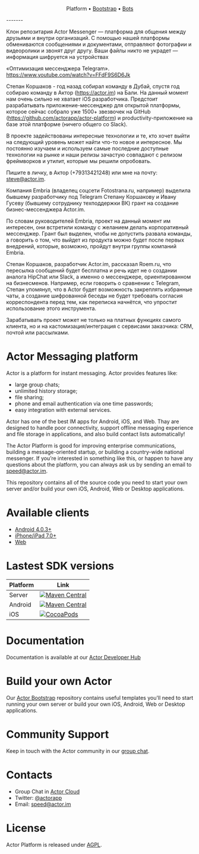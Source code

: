 
<p align="center">
  Platform &bull; 
  <a href="https://github.com/gridgentoo/ActorBootstrap">Bootstrap</a> &bull; 
  <a href="https://github.com/gridgentoo/ActorBots">Bots</a>
</p>
-------

Клон репозитария Actor Messenger — платформа для общения между друзьями и внутри организаций.
С помощью нашей платформы обмениваются сообщениями и документами, отправляют фотографии и видеоролики и звонят друг другу. Ваши файлы никто не украдет — информация шифруется на устройствах

«Оптимизация мессенджера Telegram».  
https://www.youtube.com/watch?v=FFdF9S6D6Jk

Степан Коршаков - год назад собирал команду в Дубай, спустя год собираю команду в Актор (https://actor.im) на Бали. На данный момент нам очень сильно не хватает iOS разработчика. Предстоит разрабатывать приложение-мессенджер для открытой платформы, которое сейчас собрало уже 1500+ звезвочек на GitHub (https://github.com/actorapp/actor-platform) и productivity-приложение на базе этой платформе (ничего общего со Slack).

В проекте задействованы интересные технологии и те, кто хочет выйти на следующий уровень может найти что-то новое и интересное. Мы постоянно изучаем и используем самые последние доступные технологии на рынке и наши релизы зачастую совпадают с релизом фреймворков и утилит, которые мы решили опробовать.

Пишите в личку, в Актор (+79313421248) или мне на почту: steve@actor.im.

Компания Embria (владелец соцсети Fotostrana.ru, например) выделила бывшему разработчику под Telegram Степану Коршакову и Ивану Гусеву (бывшему сотруднику техподдержки ВК) грант на создание бизнес-мессенджера Actor.im.

По словам руководителей Embria, проект на данный момент им интересен, они встретили команду с желанием делать корпоративный мессенджер. Грант был выделен, чтобы не допустить развала команды, а говорить о том, что выйдет из продукта можно будет после первых внедрений, которые, возможно, пройдут внутри группы компаний Embria.

Степан Коршаков, разработчик Actor.im, рассказал Roem.ru, что пересылка сообщений будет бесплатна и речь идет не о создании аналога HipChat или Slack, а именно о мессенджере, ориентированном на бизнесменов. Например, если говорить о сравнении с Telegram, Степан упомянул, что в Actor будет возможность закреплять избранные чаты, а создание шифрованной беседы не будет требовать согласия корреспондента перед тем, как переписка начнётся, что упростит использование этого инструмента.

Зарабатывать проект может не только на платных функциях самого клиента, но и на кастомизация/интеграция с сервисами заказчика: CRM, почтой или рассылками.

# Actor Messaging platform

Actor is a platform for instant messaging. Actor provides features like:
* large group chats; 
* unlimited history storage;
* file sharing;
* phone and email authentication via one time passwords;
* easy integration with external services.

Actor has one of the best IM apps for Android, iOS, and Web. Thay are designed to handle poor connectivity, support offline messaging experience and file storage in applications, and also build contact lists automatically!

The Actor Platform is good for improving enterprise communications, building a message-oriented startup, or building a country-wide national messenger. If you’re interested in something like this, or happen to have any questions about the platform, you can always ask us by sending an email to speed@actor.im.

This repository contains all of the source code you need to start your own server and/or build your own iOS, Android, Web or Desktop applications.

# Available clients
* [Android 4.0.3+](https://actor.im/android)
* [iPhone/iPad 7.0+](https://actor.im/ios)
* [Web](https://app.actor.im/)

# Lastest SDK versions
 Platform   | Link 
----------- | ------
Server      | [![Maven Central](https://img.shields.io/maven-central/v/im.actor.server/actor-server-sdk.svg)](https://maven-badges.herokuapp.com/maven-central/im.actor.server/actor-server-sdk)
Android     | [![Maven Central](https://img.shields.io/maven-central/v/im.actor/android-sdk.svg)](https://maven-badges.herokuapp.com/maven-central/im.actor/android-sdk)
iOS         | [![CocoaPods](https://img.shields.io/cocoapods/v/ActorSDK-iOS.svg)](https://cocoapods.org/pods/ActorSDK-iOS)

# Documentation

Documentation is available at our [Actor Developer Hub](https://developer.actor.im/)

# Build your own Actor
Our [Actor Bootstrap](https://github.com/actorapp/actor-bootstrap) repository contains useful templates you'll need to start running your own server or build your own iOS, Android, Web or Desktop applications. 

# Community Support

Keep in touch with the Actor community in our [group chat](https://actor.im/join/actor_oss).

# Contacts

* Group Chat in [Actor Cloud](https://quit.email/join/0d43e6a90d108ad9608514b5c17b76d5b2721d5e2ea51058d6ca43a66befe7f4)
* Twitter: [@actorapp](https://twitter.com/actorapp)
* Email: [speed@actor.im](mailto:speed@actor.im)

# License

Actor Platform is released under [AGPL](LICENSE).
